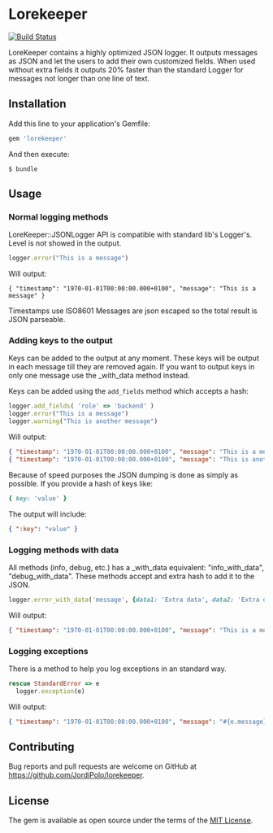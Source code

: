 # Lorekeeper

[![Build Status](https://travis-ci.org/JordiPolo/lorekeeper.svg?branch=master)](https://travis-ci.org/JordiPolo/lorekeeper)

LoreKeeper contains a highly optimized JSON logger. It outputs messages as JSON and let the users to add their own customized fields.
When used without extra fields it outputs 20% faster than the standard Logger for messages not longer than one line of text.

## Installation

Add this line to your application's Gemfile:

```ruby
gem 'lorekeeper'
```

And then execute:

    $ bundle


## Usage

### Normal logging methods

LoreKeeper::JSONLogger API is compatible with standard lib's Logger's. Level is not showed in the output.

```Ruby
logger.error("This is a message")
```

Will output:
```
{ "timestamp": "1970-01-01T00:00:00.000+0100", "message": "This is a message" }
```

Timestamps use ISO8601
Messages are json escaped so the total result is JSON parseable.


### Adding keys to the output

Keys can be added to the output at any moment. These keys will be output in each message till they are removed again. If you want to output keys in only one message use the _with_data method instead.

Keys can be added using the `add_fields` method which accepts a hash:

```Ruby
logger.add_fields( 'role' => 'backend' )
logger.error("This is a message")
logger.warning("This is another message")
```

Will output:
```json
{ "timestamp": "1970-01-01T00:00:00.000+0100", "message": "This is a message", "role": "backend" }
{ "timestamp": "1970-01-01T00:00:00.000+0100", "message": "This is another message", "role": "backend" }
```

Because of speed purposes the JSON dumping is done as simply as possible. If you provide a hash of keys like:
```ruby
{ key: 'value' }
```
The output will include:
```json
{ ":key": "value" }
```


### Logging methods with data

All methods (info, debug, etc.) has a _with_data equivalent: "info_with_data", "debug_with_data".
These methods accept and extra hash to add it to the JSON.

```Ruby
logger.error_with_data('message', {data1: 'Extra data', data2: 'Extra data2'})
```

Will output:
```json
{ "timestamp": "1970-01-01T00:00:00.000+0100", "message": "This is a message", "data": {"data1": "Extra data", "data2": "Extra data2"} }
```


### Logging exceptions

There is a method to help you log exceptions in an standard way.

```Ruby
rescue StandardError => e
  logger.exception(e)
```

Will output:
```json
{ "timestamp": "1970-01-01T00:00:00.000+0100", "message": "#{e.message}", "exception": "<exception name>", "stack": ["<stacktraceline1>", "<stacktraceline2>"] }
```


## Contributing

Bug reports and pull requests are welcome on GitHub at https://github.com/JordiPolo/lorekeeper.


## License

The gem is available as open source under the terms of the [MIT License](http://opensource.org/licenses/MIT).

